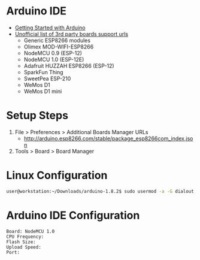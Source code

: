 # Arduino IDE

- [Getting Started with Arduino](http://www.arduino.cc/en/Guide/HomePage)
- [Unofficial list of 3rd party boards support urls](https://github.com/arduino/Arduino/wiki/Unofficial-list-of-3rd-party-boards-support-urls)
  - Generic ESP8266 modules
  - Olimex MOD-WIFI-ESP8266
  - NodeMCU 0.9 (ESP-12)
  - NodeMCU 1.0 (ESP-12E)
  - Adafruit HUZZAH ESP8266 (ESP-12)
  - SparkFun Thing
  - SweetPea ESP-210
  - WeMos D1
  - WeMos D1 mini

# Setup Steps

1. File > Preferences > Additional Boards Manager URLs
   - http://arduino.esp8266.com/stable/package_esp8266com_index.json
2. Tools > Board > Board Manager

# Linux Configuration

```sh
user@workstation:~/Downloads/arduino-1.8.2$ sudo usermod -a -G dialout xe1gyq
```

# Arduino IDE Configuration

```
Board: NodeMCU 1.0
CPU Frequency: 
Flash Size: 
Upload Speed: 
Port: 
```


